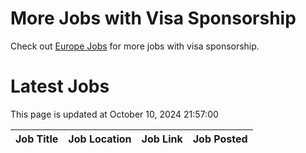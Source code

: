 # More Jobs with Visa Sponsorship

Check out [Europe Jobs](https://github.com/sureshparimi/europejobs#latest-jobs) for more jobs with visa sponsorship.

# Latest Jobs

This page is updated at October 10, 2024 21:57:00

| Job Title | Job Location | Job Link | Job Posted |
| --- | --- | --- | --- |
